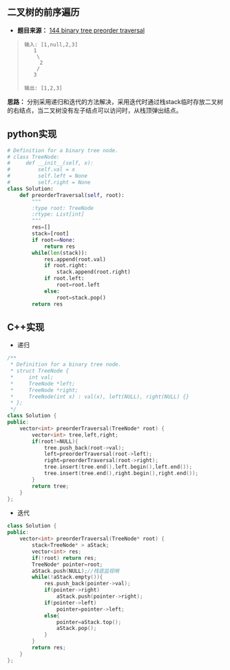 ## 二叉树的前序遍历

* **题目来源：** [144 binary tree preorder traversal](https://leetcode-cn.com/problems/binary-tree-preorder-traversal/)

> ```
> 输入: [1,null,2,3]  
>    1
>     \
>      2
>     /
>    3 
> 
> 输出: [1,2,3]
> ```

**思路：** 分别采用递归和迭代的方法解决，采用迭代时通过栈stack临时存放二叉树的右结点，当二叉树没有左子结点可以访问时，从栈顶弹出结点。

## python实现

```python
# Definition for a binary tree node.
# class TreeNode:
#     def __init__(self, x):
#         self.val = x
#         self.left = None
#         self.right = None
class Solution:
    def preorderTraversal(self, root):
        """
        :type root: TreeNode
        :rtype: List[int]
        """
        res=[]
        stack=[root]
        if root==None:
            return res
        while(len(stack)):
            res.append(root.val)
            if root.right:
                stack.append(root.right)
            if root.left:
                root=root.left
            else:
                root=stack.pop()
        return res
```

## C++实现

* 递归

```C++
/**
 * Definition for a binary tree node.
 * struct TreeNode {
 *     int val;
 *     TreeNode *left;
 *     TreeNode *right;
 *     TreeNode(int x) : val(x), left(NULL), right(NULL) {}
 * };
 */
class Solution {
public:
    vector<int> preorderTraversal(TreeNode* root) {
        vector<int> tree,left,right;
        if(root!=NULL){
            tree.push_back(root->val);
            left=preorderTraversal(root->left);
            right=preorderTraversal(root->right);
            tree.insert(tree.end(),left.begin(),left.end());
            tree.insert(tree.end(),right.begin(),right.end());
        }
        return tree;
    }
};
```

* 迭代

```C++
class Solution {
public:
    vector<int> preorderTraversal(TreeNode* root) {
        stack<TreeNode* > aStack;
        vector<int> res;
        if(!root) return res;
        TreeNode* pointer=root;
        aStack.push(NULL);//栈底监视哨
        while(!aStack.empty()){
            res.push_back(pointer->val);
            if(pointer->right)
                aStack.push(pointer->right);
            if(pointer->left)
                pointer=pointer->left;
            else{
                pointer=aStack.top();
                aStack.pop();
            }
        }
        return res;
    }
};
```

